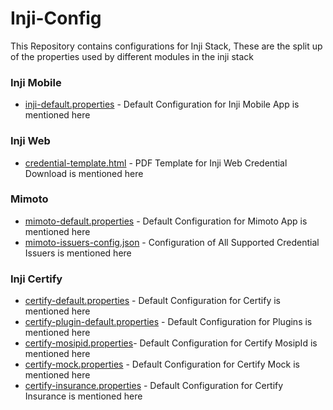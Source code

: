 # Inji-Config
This Repository contains configurations for Inji Stack, These are the split up of the properties used by different modules in the inji stack

### Inji Mobile
- [inji-default.properties](inji-default.properties) - Default Configuration for Inji Mobile App is mentioned here

### Inji Web
- [credential-template.html](credential-template.html) - PDF Template for Inji Web Credential Download is mentioned here

### Mimoto
- [mimoto-default.properties](mimoto-default.properties) - Default Configuration for Mimoto App is mentioned here
- [mimoto-issuers-config.json](mimoto-issuers-config.json) - Configuration of All Supported Credential Issuers is mentioned here

### Inji Certify
- [certify-default.properties](certify-default.properties) - Default Configuration for Certify is mentioned here
- [certify-plugin-default.properties](certify-plugin-default.properties) - Default Configuration for Plugins is mentioned here
- [certify-mosipid.properties](certify-mosipid.properties)- Default Configuration for Certify MosipId is mentioned here
- [certify-mock.properties](certify-mock.properties) - Default Configuration for Certify Mock is mentioned here
- [certify-insurance.properties](certify-insurance.properties) - Default Configuration for Certify Insurance is mentioned here
